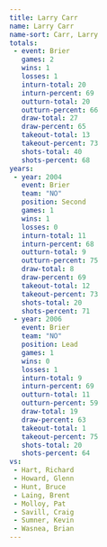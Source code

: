 ```yaml
---
title: Larry Carr
name: Larry Carr
name-sort: Carr, Larry
totals:
 - event: Brier
   games: 2
   wins: 1
   losses: 1
   inturn-total: 20
   inturn-percent: 69
   outturn-total: 20
   outturn-percent: 66
   draw-total: 27
   draw-percent: 65
   takeout-total: 13
   takeout-percent: 73
   shots-total: 40
   shots-percent: 68
years:
 - year: 2004
   event: Brier
   team: "NO"
   position: Second
   games: 1
   wins: 1
   losses: 0
   inturn-total: 11
   inturn-percent: 68
   outturn-total: 9
   outturn-percent: 75
   draw-total: 8
   draw-percent: 69
   takeout-total: 12
   takeout-percent: 73
   shots-total: 20
   shots-percent: 71
 - year: 2006
   event: Brier
   team: "NO"
   position: Lead
   games: 1
   wins: 0
   losses: 1
   inturn-total: 9
   inturn-percent: 69
   outturn-total: 11
   outturn-percent: 59
   draw-total: 19
   draw-percent: 63
   takeout-total: 1
   takeout-percent: 75
   shots-total: 20
   shots-percent: 64
vs:
 - Hart, Richard
 - Howard, Glenn
 - Hunt, Bruce
 - Laing, Brent
 - Molloy, Pat
 - Savill, Craig
 - Sumner, Kevin
 - Wasnea, Brian
---
```

